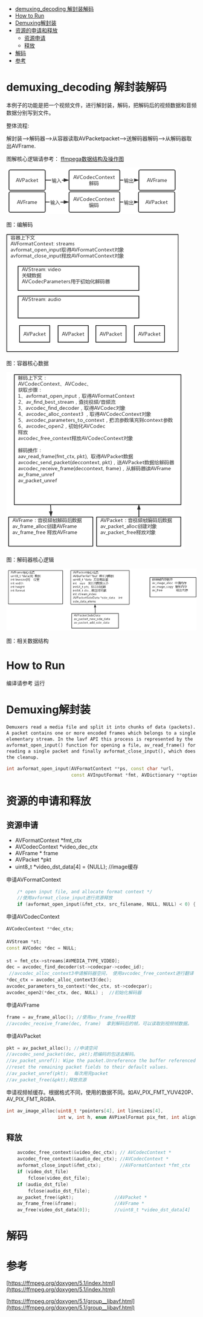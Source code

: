 - [demuxing\_decoding 解封装解码](#demuxing_decoding-解封装解码)
- [How to Run](#how-to-run)
- [Demuxing解封装](#demuxing解封装)
- [资源的申请和释放](#资源的申请和释放)
  - [资源申请](#资源申请)
  - [释放](#释放)
- [解码](#解码)
- [参考](#参考)

# demuxing_decoding 解封装解码
本例子的功能是把一个视频文件，进行解封装，解码，把解码后的视频数据和音频数据分别写到文件。

整体流程:

解封装-->解码器-->从容器读取AVPacketpacket-->送解码器解码-->从解码器取出AVFrame.



图解核心逻辑请参考：
[ffmpega数据结构及操作图](https://kdocs.cn/l/cp88RyxsqkMM)

![编解码](../images/demuxing_decoding_decode.png)

图：编解码


![容器核心数据](../images/demuxing_decoding_avformat.png)

图：容器核心数据

![解码器核心逻辑](../images/demuxing_decoding_avcode.png)

图：解码器核心逻辑

![相关数据结构](../images/demuxing_decoding_datastructs.png)

图：相关数据结构

# How to Run
编译请参考
运行


# Demuxing解封装

 	Demuxers read a media file and split it into chunks of data (packets). A packet contains one or more encoded frames which belongs to a single elementary stream. In the lavf API this process is represented by the avformat_open_input() function for opening a file, av_read_frame() for reading a single packet and finally avformat_close_input(), which does the cleanup.

```C++
int avformat_open_input(AVFormatContext **ps, const char *url,
                        const AVInputFormat *fmt, AVDictionary **options);
```
# 资源的申请和释放
## 资源申请
- AVFormatContext *fmt_ctx
- AVCodecContext *video_dec_ctx
- AVFrame * frame
- AVPacket *pkt
- uint8_t *video_dst_data[4] = {NULL}; //image缓存

申请AVFormatContext
``` c++
    /* open input file, and allocate format context */
    //使用avformat_close_input进行资源释放
    if (avformat_open_input(&fmt_ctx, src_filename, NULL, NULL) < 0) {
```

申请AVCodecContext
```C++
AVCodecContext **dec_ctx;

AVStream *st;
const AVCodec *dec = NULL;

st = fmt_ctx->streams[AVMEDIA_TYPE_VIDEO];
dec = avcodec_find_decoder(st->codecpar->codec_id);
 //avcodec_alloc_context3申请解码器空间， 使用avcodec_free_context进行翻译
*dec_ctx = avcodec_alloc_context3(dec);
avcodec_parameters_to_context(*dec_ctx, st->codecpar);
avcodec_open2(*dec_ctx, dec, NULL) ;  //初始化解码器
```

申请AVFrame
```C++
frame = av_frame_alloc(); //使用av_frame_free释放
//avcodec_receive_frame(dec, frame)  拿到解码后的帧，可以读取到视频帧数据。
```
申请AVPacket
```C++
pkt = av_packet_alloc(); //申请空间
//avcodec_send_packet(dec, pkt);把编码的包送去解码。
//av_packet_unref(): Wipe the packet.Unreference the buffer referenced by the packet and 
//reset the remaining packet fields to their default values.
//av_packet_unref(pkt);  每次用完packet
//av_packet_free(&pkt);释放资源 
```
申请视频帧缓存。根据格式不同，使用的数据不同。如AV_PIX_FMT_YUV420P、AV_PIX_FMT_RGBA.
```C++
int av_image_alloc(uint8_t *pointers[4], int linesizes[4],
                   int w, int h, enum AVPixelFormat pix_fmt, int align);
```

## 释放
```C++
    avcodec_free_context(&video_dec_ctx); // AVCodecContext * 
    avcodec_free_context(&audio_dec_ctx); //AVCodecContext * 
    avformat_close_input(&fmt_ctx);       //AVFormatContext *fmt_ctx
    if (video_dst_file)
        fclose(video_dst_file);
    if (audio_dst_file)
        fclose(audio_dst_file);
    av_packet_free(&pkt);               //AVPacket *
    av_frame_free(&frame);              //AVFrame *
    av_free(video_dst_data[0]);         //uint8_t *video_dst_data[4]
```
# 解码



# 参考
[https://ffmpeg.org/doxygen/5.1/index.html](https://ffmpeg.org/doxygen/5.1/index.html)

[https://ffmpeg.org/doxygen/5.1/group__libavf.html](https://ffmpeg.org/doxygen/5.1/group__libavf.html)